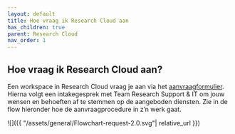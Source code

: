 ```yaml
---
layout: default
title: Hoe vraag ik Research Cloud aan
has_children: true
parent: Research Cloud
nav_order: 1
---
```


## Hoe vraag ik Research Cloud aan?
Een workspace in Research Cloud vraag je aan via het [aanvraagformulier](https://hogeschoolutrecht.topdesk.net/tas/public/ssp/content/serviceflow?unid=aa381ea2c4cf4a53ab1bfa94ecc05793&from=fd3b3881-eab9-4d6e-9fcd-90b3930f8f29&openedFromService=true). Hierna volgt een intakegesprek met Team Research Support & IT om jouw wensen en behoeften af te stemmen op de aangeboden diensten. Zie in de flow hieronder hoe de aanvraagprocedure in z’n werk gaat.

![]({{ "/assets/general/Flowchart-request-2.0.svg"| relative_url }})